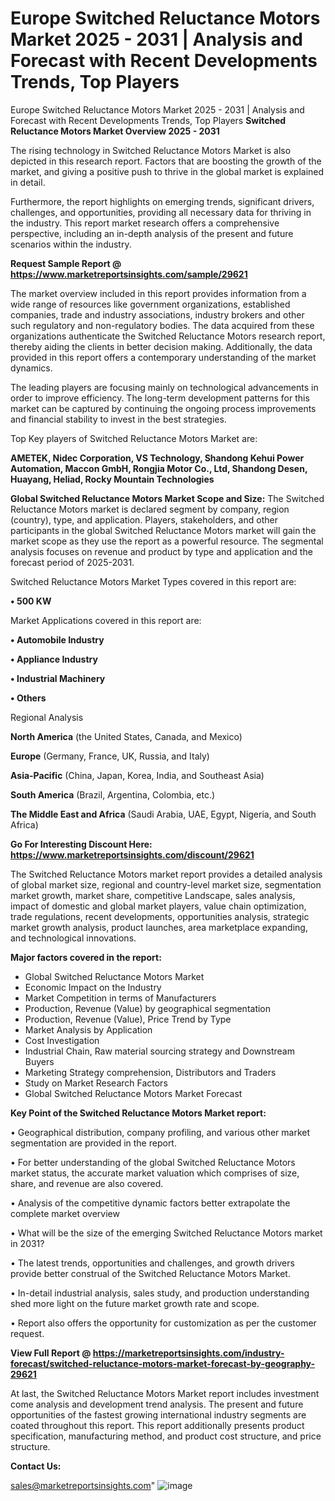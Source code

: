 # Europe Switched Reluctance Motors Market 2025 - 2031 | Analysis and Forecast with Recent Developments Trends, Top Players
 Europe Switched Reluctance Motors Market 2025 - 2031 | Analysis and Forecast with Recent Developments Trends, Top Players
<Strong> Switched Reluctance Motors Market Overview 2025 - 2031</strong>

The rising technology in Switched Reluctance Motors Market is also depicted in this research report. Factors that are boosting the growth of the market, and giving a positive push to thrive in the global market is explained in detail.

Furthermore, the report highlights on emerging trends, significant drivers, challenges, and opportunities, providing all necessary data for thriving in the industry. This report market research offers a comprehensive perspective, including an in-depth analysis of the present and future scenarios within the industry.

<strong>Request Sample Report @ <a href=https://www.marketreportsinsights.com/sample/29621>https://www.marketreportsinsights.com/sample/29621</a></strong>

The market overview included in this report provides information from a wide range of resources like government organizations, established companies, trade and industry associations, industry brokers and other such regulatory and non-regulatory bodies. The data acquired from these organizations authenticate the Switched Reluctance Motors research report, thereby aiding the clients in better decision making. Additionally, the data provided in this report offers a contemporary understanding of the market dynamics.

The leading players are focusing mainly on technological advancements in order to improve efficiency. The long-term development patterns for this market can be captured by continuing the ongoing process improvements and financial stability to invest in the best strategies.

Top Key players of Switched Reluctance Motors Market are:

<strong>AMETEK, Nidec Corporation, VS Technology, Shandong Kehui Power Automation, Maccon GmbH, Rongjia Motor Co., Ltd, Shandong Desen, Huayang, Heliad, Rocky Mountain Technologies</strong>

<strong><b>Global Switched Reluctance Motors Market Scope and Size:</b></strong>
The Switched Reluctance Motors market is declared segment by company, region (country), type, and application. Players, stakeholders, and other participants in the global Switched Reluctance Motors market will gain the market scope as they use the report as a powerful resource. The segmental analysis focuses on revenue and product by type and application and the forecast period of 2025-2031.

Switched Reluctance Motors Market Types covered in this report are:

<strong>• 500 KW</strong>

Market Applications covered in this report are:

<strong>• Automobile Industry

• Appliance Industry

• Industrial Machinery

• Others</strong> 

Regional Analysis

<strong>North America</strong> (the United States, Canada, and Mexico)

<strong>Europe</strong> (Germany, France, UK, Russia, and Italy)

<strong>Asia-Pacific</strong> (China, Japan, Korea, India, and Southeast Asia)

<strong>South America</strong> (Brazil, Argentina, Colombia, etc.)

<strong>The Middle East and Africa</strong> (Saudi Arabia, UAE, Egypt, Nigeria, and South Africa)

<strong>Go For Interesting Discount Here: <a href=https://www.marketreportsinsights.com/discount/29621>https://www.marketreportsinsights.com/discount/29621</a></strong>

The Switched Reluctance Motors market report provides a detailed analysis of global market size, regional and country-level market size, segmentation market growth, market share, competitive Landscape, sales analysis, impact of domestic and global market players, value chain optimization, trade regulations, recent developments, opportunities analysis, strategic market growth analysis, product launches, area marketplace expanding, and technological innovations.

<strong><b>Major factors covered in the report:</b></strong>
<ul>
  <li>Global Switched Reluctance Motors Market </li>
  <li>Economic Impact on the Industry</li>
  <li>Market Competition in terms of Manufacturers</li>
  <li>Production, Revenue (Value) by geographical segmentation</li>
  <li>Production, Revenue (Value), Price Trend by Type</li>
  <li>Market Analysis by Application</li>
  <li>Cost Investigation</li>
  <li>Industrial Chain, Raw material sourcing strategy and Downstream Buyers</li>
  <li>Marketing Strategy comprehension, Distributors and Traders</li>
  <li>Study on Market Research Factors</li>
  <li>Global Switched Reluctance Motors Market Forecast</li>
</ul>

<strong><b>Key Point of the Switched Reluctance Motors Market report:</b></strong>

• Geographical distribution, company profiling, and various other market segmentation are provided in the report.

• For better understanding of the global Switched Reluctance Motors market status, the accurate market valuation which comprises of size, share, and revenue are also covered.

• Analysis of the competitive dynamic factors better extrapolate the complete market overview

• What will be the size of the emerging Switched Reluctance Motors market in 2031?

• The latest trends, opportunities and challenges, and growth drivers provide better construal of the Switched Reluctance Motors Market.

• In-detail industrial analysis, sales study, and production understanding shed more light on the future market growth rate and scope.

• Report also offers the opportunity for customization as per the customer request.

<strong><b>View Full Report @ <a href=https://marketreportsinsights.com/industry-forecast/switched-reluctance-motors-market-forecast-by-geography-29621>https://marketreportsinsights.com/industry-forecast/switched-reluctance-motors-market-forecast-by-geography-29621</a></b></strong>


At last, the Switched Reluctance Motors Market report includes investment come analysis and development trend analysis. The present and future opportunities of the fastest growing international industry segments are coated throughout this report. This report additionally presents product specification, manufacturing method, and product cost structure, and price structure.

<strong>Contact Us:</strong>

sales@marketreportsinsights.com"
![image](https://github.com/user-attachments/assets/6044362f-9b9a-4d8e-a88b-788d59d004ab)
